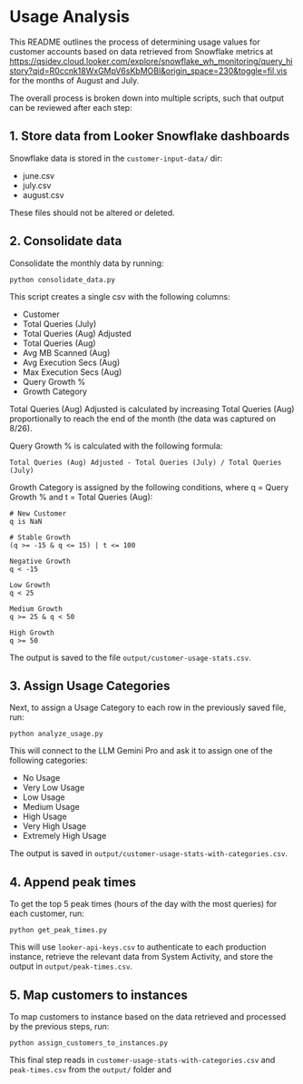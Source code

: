 # Usage Analysis

This README outlines the process of determining usage values for customer accounts based on data retrieved from Snowflake metrics at https://qsidev.cloud.looker.com/explore/snowflake_wh_monitoring/query_history?qid=R0ccnk18WxGMpV6sKbMOBl&origin_space=230&toggle=fil,vis for the months of August and July.

The overall process is broken down into multiple scripts, such that output can be reviewed after each step:

## 1. Store data from Looker Snowflake dashboards

Snowflake data is stored in the `customer-input-data/` dir:

- june.csv
- july.csv
- august.csv

These files should not be altered or deleted.

## 2. Consolidate data

Consolidate the monthly data by running:

```
python consolidate_data.py
```

This script creates a single csv with the following columns:

- Customer
- Total Queries (July)
- Total Queries (Aug) Adjusted
- Total Queries (Aug)
- Avg MB Scanned (Aug)
- Avg Execution Secs (Aug)
- Max Execution Secs (Aug)
- Query Growth %
- Growth Category

Total Queries (Aug) Adjusted is calculated by increasing Total Queries (Aug) proportionally to reach the end of the month (the data was captured on 8/26).

Query Growth % is calculated with the following formula:

```
Total Queries (Aug) Adjusted - Total Queries (July) / Total Queries (July)
```

Growth Category is assigned by the following conditions, where q = Query Growth % and t = Total Queries (Aug):

```
# New Customer
q is NaN

# Stable Growth
(q >= -15 & q <= 15) | t <= 100

Negative Growth
q < -15

Low Growth
q < 25

Medium Growth
q >= 25 & q < 50

High Growth
q >= 50
```

The output is saved to the file `output/customer-usage-stats.csv`.

## 3. Assign Usage Categories

Next, to assign a Usage Category to each row in the previously saved file, run:

```
python analyze_usage.py
```

This will connect to the LLM Gemini Pro and ask it to assign one of the following categories:

- No Usage
- Very Low Usage
- Low Usage
- Medium Usage
- High Usage
- Very High Usage
- Extremely High Usage

The output is saved in `output/customer-usage-stats-with-categories.csv`.

## 4. Append peak times

To get the top 5 peak times (hours of the day with the most queries) for each customer, run:

```
python get_peak_times.py
```

This will use `looker-api-keys.csv` to authenticate to each production instance, retrieve the relevant data from System Activity, and store the output in `output/peak-times.csv`.

## 5. Map customers to instances

To map customers to instance based on the data retrieved and processed by the previous steps, run:

```
python assign_customers_to_instances.py
```

This final step reads in `customer-usage-stats-with-categories.csv` and `peak-times.csv` from the `output/` folder and
